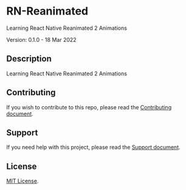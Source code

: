 # RN-Reanimated

Learning React Native Reanimated 2 Animations

Version: 0.1.0 - 18 Mar 2022

## Description

Learning React Native Reanimated 2 Animations

## Contributing

If you wish to contribute to this repo, please read the [Contributing document](.github/CONTRIBUTING.md).

## Support

If you need help with this project, please read the [Support document](.github/SUPPORT.md).

## License

[MIT License](LICENSE).
